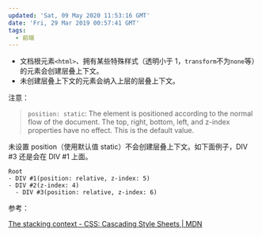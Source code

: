 ```yaml
---
updated: 'Sat, 09 May 2020 11:53:16 GMT'
date: 'Fri, 29 Mar 2019 00:57:41 GMT'
tags:
  - 前端
---
```


-   文档根元素`<html>`、拥有某些特殊样式（透明小于 1，`transform`不为`none`等）的元素会创建层叠上下文。
-   未创建层叠上下文的元素会纳入上层的层叠上下文。

注意：

> `position: static`: The element is positioned according to the normal flow of the document. The top, right, bottom, left, and z-index properties have no effect. This is the default value.

未设置 position（使用默认值 static）不会创建层叠上下文。如下面例子，DIV #3 还是会在 DIV #1 上面。

```text
Root
- DIV #1(position: relative, z-index: 5)
- DIV #2(z-index: 4)
  - DIV #3(position: relative, z-index: 6)
```

参考：

[The stacking context - CSS: Cascading Style Sheets | MDN](https://developer.mozilla.org/en-US/docs/Web/CSS/CSS_Positioning/Understanding_z_index/The_stacking_context)
